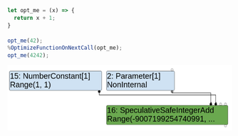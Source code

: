 ```javascript
let opt_me = (x) => {
  return x + 1;
}

opt_me(42);
%OptimizeFunctionOnNextCall(opt_me);
opt_me(4242);
```

![graph](speculativesafeintegeradd_typed_lowering.png)
